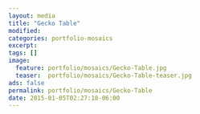 ```yaml
---
layout: media
title: "Gecko Table"
modified:
categories: portfolio-mosaics
excerpt:
tags: []
image:
  feature: portfolio/mosaics/Gecko-Table.jpg
  teaser:  portfolio/mosaics/Gecko-Table-teaser.jpg
ads: false
permalink: portfolio/mosaics/Gecko-Table
date: 2015-01-05T02:27:18-06:00
---
```


